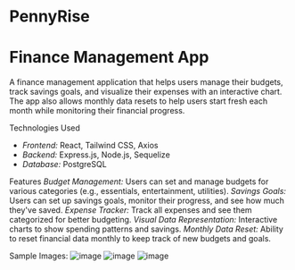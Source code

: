 # PennyRise

# Finance Management App

A finance management application that helps users manage their budgets, track savings goals, and visualize their expenses with an interactive chart. The app also allows monthly data resets to help users start fresh each month while monitoring their financial progress.

Technologies Used
- *Frontend:* React, Tailwind CSS, Axios
- *Backend:* Express.js, Node.js, Sequelize
- *Database:* PostgreSQL

Features
*Budget Management:* Users can set and manage budgets for various categories (e.g., essentials, entertainment, utilities).
*Savings Goals:* Users can set up savings goals, monitor their progress, and see how much they've saved.
*Expense Tracker:* Track all expenses and see them categorized for better budgeting.
*Visual Data Representation:* Interactive charts to show spending patterns and savings.
*Monthly Data Reset:* Ability to reset financial data monthly to keep track of new budgets and goals.

Sample Images:
![image](https://github.com/user-attachments/assets/7b5ac889-e10d-47eb-b845-8b39601b363b)
![image](https://github.com/user-attachments/assets/c8fda472-c300-4eaa-a19f-e19d52eb16fd)
![image](https://github.com/user-attachments/assets/fb97eb57-9a77-4b95-bf2f-4e95375e1234)

